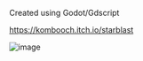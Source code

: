 Created using Godot/Gdscript

https://kombooch.itch.io/starblast

![image](https://github.com/SamDevelopsCode/StarBlast/assets/122749374/98c7bdcb-2e1d-43cd-beb3-dbac0ffbd7b9)
